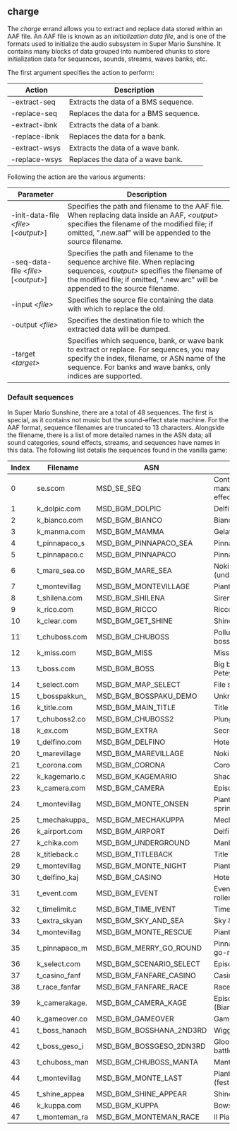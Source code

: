 
## charge

The _charge_ errand allows you to extract and replace data stored within an AAF file.
An AAF file is known as an _initialization data file_, and is one of the formats used to initialize the audio subsystem in Super Mario Sunshine.
It contains many blocks of data grouped into numbered chunks to store initialization data for sequences, sounds, streams, waves banks, etc.

The first argument specifies the action to perform:

|Action|Description|
|------|-----------|
|-extract-seq|Extracts the data of a BMS sequence.|
|-replace-seq|Replaces the data for a BMS sequence.|
|-extract-ibnk|Extracts the data of a bank.|
|-replace-ibnk|Replaces the data for a bank.|
|-extract-wsys|Extracts the data of a wave bank.|
|-replace-wsys|Replaces the data of a wave bank.|

Following the action are the various arguments:

|Parameter|Description|
|---------|-----------|
|-init-data-file _&lt;file&gt;_ [_&lt;output&gt;_]|Specifies the path and filename to the AAF file. When replacing data inside an AAF, _&lt;output&gt;_ specifies the filename of the modified file; if omitted, ".new.aaf" will be appended to the source filename.|
|-seq-data-file _&lt;file&gt;_ [_&lt;output&gt;_]|Specifies the path and filename to the sequence archive file. When replacing sequences, _&lt;output&gt;_ specifies the filename of the modified file; if omitted, ".new.arc" will be appended to the source filename.|
|-input _&lt;file&gt;_|Specifies the source file containing the data with which to replace the old.|
|-output _&lt;file&gt;_|Specifies the destination file to which the extracted data will be dumped.|
|-target _&lt;target&gt;_|Specifies which sequence, bank, or wave bank to extract or replace. For sequences, you may specify the index, filename, or ASN name of the sequence. For banks and wave banks, only indices are supported.|

### Default sequences

In Super Mario Sunshine, there are a total of 48 sequences.
The first is special, as it contains not music but the sound-effect state machine.
For the AAF format, sequence filenames are truncated to 13 characters.
Alongside the filename, there is a list of more detailed names in the ASN data;
all sound categories, sound effects, streams, and sequences have names in this data.
The following list details the sequences found in the vanilla game:

|Index|Filename|ASN|Description|
|-----|--------|---|-----------|
|0|se.scom|MSD_SE_SEQ|Contains and manages sound effects.|
|1|k_dolpic.com|MSD_BGM_DOLPIC|Delfino Plaza|
|2|k_bianco.com|MSD_BGM_BIANCO|Bianco Hills|
|3|k_manma.com|MSD_BGM_MAMMA|Gelato Beach|
|4|t_pinnapaco_s|MSD_BGM_PINNAPACO_SEA|Pinna Park (beach)|
|5|t_pinnapaco.c|MSD_BGM_PINNAPACO|Pinna Park|
|6|t_mare_sea.co|MSD_BGM_MARE_SEA|Noki Bay (underwater)|
|7|t_montevillag|MSD_BGM_MONTEVILLAGE|Pianta Village|
|8|t_shilena.com|MSD_BGM_SHILENA|Sirena Beach|
|9|k_rico.com|MSD_BGM_RICCO|Ricco Harbor|
|10|k_clear.com|MSD_BGM_GET_SHINE|Shine!|
|11|t_chuboss.com|MSD_BGM_CHUBOSS|Polluted Piranha Plant boss battle|
|12|k_miss.com|MSD_BGM_MISS|Miss|
|13|t_boss.com|MSD_BGM_BOSS|Big boss battle (e.g. Petey Piranha)|
|14|t_select.com|MSD_BGM_MAP_SELECT|File select|
|15|t_bosspakkun_|MSD_BGM_BOSSPAKU_DEMO|Unknown|
|16|k_title.com|MSD_BGM_MAIN_TITLE|Title sequence|
|17|t_chuboss2.co|MSD_BGM_CHUBOSS2|Plungelo boss battle|
|18|k_ex.com|MSD_BGM_EXTRA|Secret course|
|19|t_delfino.com|MSD_BGM_DELFINO|Hotel Delfino|
|20|t_marevillage|MSD_BGM_MAREVILLAGE|Noki Bay|
|21|t_corona.com|MSD_BGM_CORONA|Corona Mountain|
|22|k_kagemario.c|MSD_BGM_KAGEMARIO|Shadow Mario|
|23|k_camera.com|MSD_BGM_CAMERA|Episode preview|
|24|t_montevillag|MSD_BGM_MONTE_ONSEN|Pianta Village (hot spring)|
|25|t_mechakuppa_|MSD_BGM_MECHAKUPPA|Mecha-Bowser battle|
|26|k_airport.com|MSD_BGM_AIRPORT|Delfino Airstrip|
|27|k_chika.com|MSD_BGM_UNDERGROUND|Manhole/underground|
|28|k_titleback.c|MSD_BGM_TITLEBACK|Title demo|
|29|t_montevillag|MSD_BGM_MONTE_NIGHT|Pianta Village (night)|
|30|t_delfino_kaj|MSD_BGM_CASINO|Hotel Delfino (casino)|
|31|t_event.com|MSD_BGM_EVENT|Event (e.g. rollercoaster)|
|32|t_timelimit.c|MSD_BGM_TIME_IVENT|Timed event|
|33|t_extra_skyan|MSD_BGM_SKY_AND_SEA|Sky & Sea|
|34|t_montevillag|MSD_BGM_MONTE_RESCUE|Piantas in Need|
|35|t_pinnapaco_m|MSD_BGM_MERRY_GO_ROUND|Pinna Park (merry-go-round)|
|36|k_select.com|MSD_BGM_SCENARIO_SELECT|Episode select|
|37|t_casino_fanf|MSD_BGM_FANFARE_CASINO|Casino fanfare|
|38|t_race_fanfar|MSD_BGM_FANFARE_RACE|Race fanfare|
|39|k_camerakage.|MSD_BGM_CAMERA_KAGE|Episode preview (Bianco 1)|
|40|k_gameover.co|MSD_BGM_GAMEOVER|Game over|
|41|t_boss_hanach|MSD_BGM_BOSSHANA_2ND3RD|Wiggler boss battle|
|42|t_boss_geso_i|MSD_BGM_BOSSGESO_2DN3RD|Glooper Blooper boss battle|
|43|t_chuboss_man|MSD_BGM_CHUBOSS_MANTA|Manta boss battle|
|44|t_montevillag|MSD_BGM_MONTE_LAST|Pianta Village (festival)|
|45|t_shine_appea|MSD_BGM_SHINE_APPEAR|Shine appears|
|46|k_kuppa.com|MSD_BGM_KUPPA|Bowser boss battle|
|47|t_monteman_ra|MSD_BGM_MONTEMAN_RACE|Il Piantissimo race|
